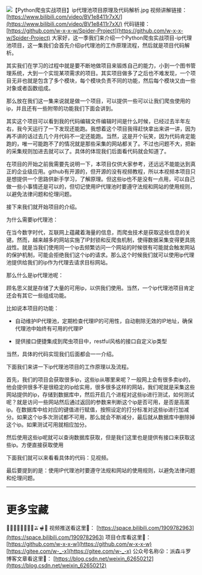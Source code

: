 ![【Python爬虫实战项目】ip代理池项目原理及代码解析.jpg](https://cdn.nlark.com/yuque/0/2023/jpeg/38536969/1700989676991-389fdc85-2a8d-4f66-adb5-171ccfdcfaae.jpeg)
视频讲解链接：[https://www.bilibili.com/video/BV1e8411r7xX/](https://www.bilibili.com/video/BV1e8411r7xX/)
代码链接：[https://github.com/w-x-x-w/Spider-Project](https://github.com/w-x-x-w/Spider-Project)
大家好，这一季我们来介绍一个Python爬虫实战项目-ip代理池项目，这一集我们会首先介绍ip代理池的工作原理流程，然后就是项目代码解析。



其实我们在学习的过程中就是要不断地做项目来锻炼自己的能力，小到一个图书管理系统，大到一个实现某项需求的项目。其实项目做多了之后也不难发现，一个项目无非也就是包含了多个模块，每个模块负责不同的功能，然后每个模块又由一些对象或者函数组成。



那么放在我们这一集来说就是做一个项目，可以提供一些可以让我们爬虫使用的ip，并且还有一些附带的功能我们下面会讲到。



其实这个项目可以看到我的代码编辑文件编辑时间是什么时候，已经过去半年左右，我今天运行了一下发现还能跑。我想着这个项目我得赶快拿出来讲一讲，因为再不讲的话过去几个月代码不一定还能跑。当然，这是开个玩笑，因为代码肯定能跑的，唯一可能跑不了的情况就是那些采集的网站都关了。不过也问题不大，把新的采集规则加进去就可以了。具体的体现我们后面看代码就会知道了。



在项目的开始之前我需要先说明一下，本项目仅供大家参考，还远远不能能达到真正的企业级应用。github有开源的，但开源的没有视频教程，所以本视频本项目只是想提供一个思路供新手学习，了解原理。但这些ip也不是没有一点用，可以自己做一些小事情还是可以的，但切记使用IP代理池时要遵守法规和网站的使用规则，以避免法律问题和伦理问题。



接下来我们就开始项目的介绍。

为什么需要ip代理池：



在当今数字时代，互联网上蕴藏着海量的信息，而爬虫技术是获取这些信息的关键。然而，越来越多的网站实施了IP封锁和反爬虫机制，使得数据采集变得更具挑战性。就是当我们使用同一个ip去频繁访问一个网站的时候很有可能就会触发网站的保护机制，可能会拒绝我们这个ip的请求。那么这个时候我们就可以使用ip代理池提供给我们的ip作为代理去请求目标网站。

那么什么是ip代理池呢：



顾名思义就是存储了大量的可用ip，以供我们使用。当然，一个ip代理池项目肯定还会有其它一些组成功能。

比如说本项目的功能：

   - 自动维护IP代理池，定期检查代理IP的可用性，自动剔除无效的IP地址，确保代理池中始终有可用的代理IP

   - 提供接口便捷集成到爬虫项目中，restful风格的接口自定义ip类型

     

当然，具体的代码实现我们后面都会一一介绍。



下面我们来讲一下ip代理池项目的工作原理以及流程。

首先，我们的项目会获取很多ip，这些ip从哪里来呢？一般网上会有很多卖ip的，他会提供很多不是很稳定的ip给实用，很多很多这样的网站，我们呢就是采集这些网站提供的ip，存储到数据库中，然后开启几个进程对这些ip进行测试，如何测试呢？就是访问一些网站然后通过返回的参数来判断这个ip是否可用，是否是高匿ip。在数据库中给对应的键值进行赋值，按照设定的打分标准对这些ip进行加减分。如果这个ip多次测试都不可用，那么就会不断减分，最后就从数据库中删除掉这个ip。如果测试可用就相应加分。

然后使用这些ip呢就可以查询数据库获取，但是我们这里也是提供有接口来获取这些ip。方便直接获取使用



下面我们就可以来看看具体的代码：见视频。



最后要提到的是：使用IP代理池时要遵守法规和网站的使用规则，以避免法律问题和伦理问题。

---

# 更多宝藏

🍇🍉🍊🍏🍋🍅🥝🥥🫒🫕🥗
视频推送看这里🤤：
[https://space.bilibili.com/1909782963](https://space.bilibili.com/1909782963)
项目仓库看这里🤗：
[https://github.com/w-x-x-w](https://github.com/w-x-x-w)
[https://gitee.com/w-_-x](https://gitee.com/w-_-x)
公众号名称😮：派森斗罗
博客文章看这里🤭：
[https://blog.csdn.net/weixin_62650212](https://blog.csdn.net/weixin_62650212)